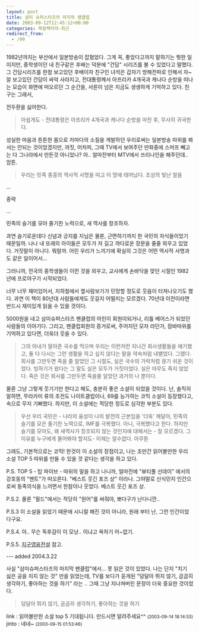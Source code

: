 ```yaml
---
layout: post
title: 삼미 슈퍼스타즈의 마지막 팬클럽
date: 2003-09-12T12:45:12+00:00
categories: 북컬렉터의-최근
redirect_from:
  - /99
---
```


1982년까지는 부산에서 일본방송이 잡혔었다. 그게 꼭, 좋았다고까지 말하기는 뭣한 일이지만, 중학생이던 내 친구같은 후배는 덕분에 "건담" 시리즈를 볼 수 있었다고 말했다. 그 건담시리즈를 한참 보고있던 후배이자 친구인 녀석은 갑자기 방해전파로 인해서 자~알 보고있던 건담이 싸악 사라지고, 전대통령께서 아프리카 4개국과 캐나다 순방을 떠나는 모습이 화면에 떠오르던 그 순간을, 서른이 넘은 지금도 생생하게 기억하고 있다. 친구는 그래서,

전두환을 싫어한다.

> 아쉽게도 - 전대통령은 아프리카 4개국과 캐나다 순방을 마친 후, 무사히 귀국한다.

성실한 마음과 튼튼한 몸으로 저마다의 소질을 계발하던 우리로써는 일본방송 따위를 봐서는 안되는 것이었겠지만, 까짓, 어차피, 그때 TV에서 보여주던 만화중에 스머프 빼고는 다 그나라에서 만든것 아니었나? 아.. 얼마전부터 MTV에서 쓰리나인을 해주던데.. 암튼.

> 우리는 민족 중흥의 역사적 사명을 띠고 이 땅에 태어났다. 조상의 빛난 얼을

...

중략

...

민족의 슬기를 모아 줄기찬 노력으로, 새 역사를 창조하자.

과연 슬기로운데다 신념과 긍지를 지님은 물론, 근면하기까지 한 국민의 자식들이었기 때문일까. 나나 내 또래의 아이들은 모두가 저 길고 까다로운 장문을 줄줄 외우고 있었다. 거짓말이 아니다. 뭐랄까. 어린 우리가 느끼기에 확실히 그것은 어떤 역사적 사명과도 같은 일이어서...

그러니까, 전국의 중학생들이 이런 것을 외우고, 교사에게 손바닥을 맞던 시절인 1982년에 프로야구가 시작되었다.

너무 너무 재미있어서, 지하철에서 옆사람보기가 민망할 정도로 웃음이 터져나오기도 했다. 과연 이 책이 80년대 사람들에게도 웃길지 어떨지는 모르겠다. 70년대 이전이라면 반드시 재미있게 읽을 수 있을 것이다.

5000원을 내고 삼미슈퍼스타즈 팬클럽의 어린이 회원이되거나, 리틀 베어스가 되었던 사람들의 이야기다. 그리고, 팬클럽회원의 증거로써, 주어지던 모자 라던가, 잠바따위를 기억하고 있다면, 더욱더 웃을 수 있다.

> 그의 아내가 말아준 국수를 먹으며 우리는 이런저런 지나간 회사생활들을 얘기했고, 둘 다 다시는 그런 생활을 하고 싶지 않다는 말을 약속처럼 내뱉었다. 그랬다. 회사를 그만두면 죽을 줄 알았던 그 시절도, 실은 국수의 가락처럼 끊기 쉬운 것이었다. 빙하기가 왔다는 그 말도 실은 모두가 거짓이었다. 실은 아무도 죽지 않았다. 죽은 것은 회사를 그만두면 죽을줄 알았던 과거의 나 뿐이다.

물론 그냥 그렇게 웃기기만 한다고 해도, 충분히 좋은 소설이 되었을 것이다. 난, 솔직히 말하면, 무라카미 류의 초전도 나이트클럽이나, 69를 능가하는 코믹 소설이 등장했다고, 속으로 무지 기뻐했다. 하지만, 이 소설에는 적당한 정도로 심각한 부분도 있다.

> 우선 우리 국민은 - 나라의 융성이 나의 발전의 근본임을 '더욱' 깨달아, 민족의 슬기를 모은 줄기찬 노력으로, IMF를 극복했다. 아니, 극복했다고 한다. 하지만 슬기를 모아도, 왜 새역사가 창조되지 않는 것인지에 대해서는 - 잘 모르겠다. 그 이유를 누구에게 물어봐야 할지도- 이제는 알수없다. 아무튼

그래도, 기본적으로는 코믹! 한것이 이 소설의 장점이고, 나는 조만간 읽어볼만한 우리 소설 TOP 5 따위를 만들 수 있을 것 같다는 생각을 하고 있다.

P.S. TOP 5 - 탑 파이브 - 따위의 말을 하고 나니까, 얼마전에 "뷰티풀 선데이" 에서의 강호동의 "멘트"가 떠오른다. "베스트 웃긴 포즈 상" 이라나. 그야말로 신식민지 인간으로써 동족의식을 느끼면서 한참이나 웃었다. 베스트 웃긴 포즈 상.

P.S.2. 물론 "필드"에서는 적당히 "원어"를 써줘야, 뽀다구가 난다니깐..

P.S.3 이 소설을 읽었기 때문에 시니컬 해진 것이 아니라, 원래 부터 난, 그런 인간이었다구요.

P.S.4. 아.. 무슨 독후감이 이 모냥.. 이냐고 욕하기 어~없기.

P.S.5. <a href="http://jinto.pe.kr/17">지구영웅전설</a> 참고.

--- added 2004.3.22

사실 "삼미슈퍼스타즈의 마지막 팬클럽"에서... 못 읽은 것이 있었다. 나는 단지 "치기 싫은 공을 치지 않는 것" 만을 읽었는데, TV를 보다가 듣게된 "덩달아 뛰지 않기, 곰곰히 생각하기, 좋아하는 것을 하기" 라는 .. 그때 그냥 지나쳐버린 문장이 더욱 중요한 것이었다.

> 덩달아 뛰지 않기, 곰곰히 생각하기, 좋아하는 것을 하기


<div id=comments>
<div class=comment>
<!--- cmt:208 --->
<!--- mail: --->
<!--- parent:0 --->
link : 
읽어볼만한 소설 top 5 기대됩니다. 만드시면 알려주세요^^
 <small>(2003-09-14 18:14:53)</small>
</div>
<div class=comment>
<!--- cmt:209 --->
<!--- mail: --->
<!--- parent:0 --->
jinto : 
네네~
 <small>(2003-09-15 01:53:46)</small>
</div>
</div>
